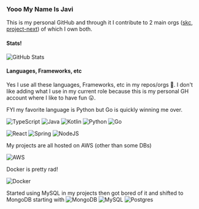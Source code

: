 ### Yooo My Name Is Javi

<!--
**rtomyj/rtomyj** is a ✨ _special_ ✨ repository because its `README.md` (this file) appears on your GitHub profile.

Here are some ideas to get you started:

- 🔭 I’m currently working on ...
- 🌱 I’m currently learning ...
- 👯 I’m looking to collaborate on ...
- 🤔 I’m looking for help with ...
- 💬 Ask me about ...
- 📫 How to reach me: ...
- 😄 Pronouns: ...
- ⚡ Fun fact: ...
-->

This is my personal GitHub and through it I contribute to 2 main orgs ([skc](https://github.com/ygo-skc), [project-next](https://github.com/project-next)) of which I own both.

#### Stats!

![GitHub Stats](https://github-readme-stats.vercel.app/api?username=rtomyj&show_icons=true&theme=tokyonight)

#### Languages, Frameworks, etc

Yes I use all these languages, Frameworks, etc in my repos/orgs 🫠. I don't like adding what I use in my current role because this is my personal GH account where I like to have fun 😛. 

FYI my favorite language is Python but Go is quickly winning me over.

![TypeScript](https://img.shields.io/badge/typescript-%23007ACC.svg?style=for-the-badge&logo=typescript&logoColor=white)
![Java](https://img.shields.io/badge/java-%23ED8B00.svg?style=for-the-badge&logo=java&logoColor=white)
![Kotlin](https://img.shields.io/badge/kotlin-%230095D5.svg?style=for-the-badge&logo=kotlin&logoColor=white)
![Python](https://img.shields.io/badge/python-3670A0?style=for-the-badge&logo=python&logoColor=ffdd54)
![Go](https://img.shields.io/badge/go-%2300ADD8.svg?style=for-the-badge&logo=go&logoColor=white)

![React](https://img.shields.io/badge/react-%2320232a.svg?style=for-the-badge&logo=react&logoColor=%2361DAFB)
![Spring](https://img.shields.io/badge/spring-%236DB33F.svg?style=for-the-badge&logo=spring&logoColor=white)
![NodeJS](https://img.shields.io/badge/node.js-6DA55F?style=for-the-badge&logo=node.js&logoColor=white)

My projects are all hosted on AWS (other than some DBs)

![AWS](https://img.shields.io/badge/AWS-%23FF9900.svg?style=for-the-badge&logo=amazon-aws&logoColor=white)

Docker is pretty rad!

![Docker](https://img.shields.io/badge/docker-%230db7ed.svg?style=for-the-badge&logo=docker&logoColor=white)

Started using MySQL in my projects then got bored of it and shifted to MongoDB starting with 
![MongoDB](https://img.shields.io/badge/MongoDB-%234ea94b.svg?style=for-the-badge&logo=mongodb&logoColor=white)
![MySQL](https://img.shields.io/badge/mysql-%2300f.svg?style=for-the-badge&logo=mysql&logoColor=white)
![Postgres](https://img.shields.io/badge/postgres-%23316192.svg?style=for-the-badge&logo=postgresql&logoColor=white)
